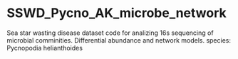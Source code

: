 # SSWD_Pycno_AK_microbe_network
Sea star wasting disease dataset code for analizing 16s sequencing of microbial comminities. Differential abundance and network models. species: Pycnopodia helianthoides 
